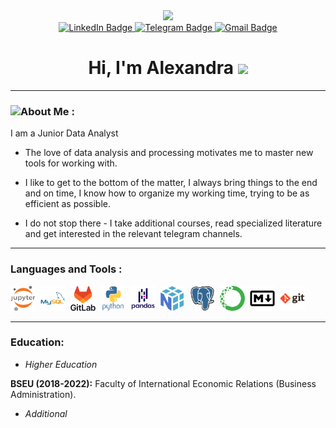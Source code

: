 <div id="header" align="center">
  <img src="https://media.giphy.com/media/JWuBH9rCO2uZuHBFpm/giphy.gif" width="160"/>
</div>
<div id="badges" align="center">
  <a href="https://www.linkedin.com/in/alexandra-tereshka-085769271/">
    <img src="https://img.shields.io/badge/LinkedIn-lightblue?logo=linkedin&logoColor=white&style=flat" alt="LinkedIn Badge"/>
  </a>
  <a href="https://t.me/tereshkaa">
    <img src="https://img.shields.io/badge/Telegram-white?logo=telegram&logoColor=black&style=flat" alt="Telegram Badge"/>
  </a>
  <a href="mailto:tereshka.work@gmail.com">
    <img src="https://img.shields.io/badge/Gmail-pink?logo=gmail&logoColor=white&style=flat" alt="Gmail Badge"/>
  </a>
</div>
<h1 align="center">
  Hi, I'm Alexandra
  <img src="https://media.giphy.com/media/42xx0590JGrHknXiJy/giphy.gif" width="40px"/>
</h1>

---

### <img src="https://media.giphy.com/media/l4FGI8GoTL7N4DsyI/giphy.gif" width="40">About Me :
I am a Junior Data Analyst
- The love of data analysis and processing motivates me to master new tools for working with.

- I like to get to the bottom of the matter, I always bring things to the end and on time, I know how to organize my working time, trying to be as efficient as possible.

- I do not stop there - I take additional courses, read specialized literature and get interested in the relevant telegram channels.

---

### Languages and Tools : 
<div>
  <img src="https://github.com/devicons/devicon/blob/master/icons/jupyter/jupyter-original-wordmark.svg" title="Jupyter" alt="Jupyter" width="40" height="40"/>&nbsp;
  <img src="https://github.com/devicons/devicon/blob/master/icons/mysql/mysql-original-wordmark.svg" title="MySQL" alt="MySQL" width="40" height="40"/>&nbsp;
  <img src="https://github.com/devicons/devicon/blob/master/icons/gitlab/gitlab-original-wordmark.svg" title="GitLab" alt="GitLab" width="40" height="40"/>&nbsp;
  <img src="https://github.com/devicons/devicon/blob/master/icons/python/python-original-wordmark.svg" title="Python" alt="Python" width="40" height="40"/>&nbsp;
  <img src="https://github.com/devicons/devicon/blob/master/icons/pandas/pandas-original-wordmark.svg" title="pandas" alt="pandas" width="40" height="40"/>&nbsp;
  <img src="https://github.com/devicons/devicon/blob/master/icons/numpy/numpy-original.svg" title="numpy" alt="numpy " width="40" height="40"/>&nbsp;
  <img src="https://github.com/devicons/devicon/blob/master/icons/postgresql/postgresql-original.svg"  title="PostgreSQL" alt="postgreSQL" width="40" height="40"/>&nbsp;
  <img src="https://github.com/devicons/devicon/blob/master/icons/anaconda/anaconda-original.svg" title="Anaconda" alt="Anaconda" width="40" height="40"/>&nbsp;
  <img src="https://github.com/devicons/devicon/blob/master/icons/markdown/markdown-original.svg" title="Markdown"  alt="Markdown" width="40" height="40"/>&nbsp;
  <img src="https://github.com/devicons/devicon/blob/master/icons/git/git-original-wordmark.svg" title="Git" **alt="Git" width="40" height="40"/>
</div>

---

### Education:
- *Higher Education*

__BSEU (2018-2022):__ Faculty of International Economic Relations (Business Administration). 
- *Additional*
<!--
**tereshkas/tereshkas** is a ✨ _special_ ✨ repository because its `README.md` (this file) appears on your GitHub profile.

Here are some ideas to get you started:

- 🔭 I’m currently working on ...
- 🌱 I’m currently learning ...
- 👯 I’m looking to collaborate on ...
- 🤔 I’m looking for help with ...
- 💬 Ask me about ...
- 📫 How to reach me: ...
- 😄 Pronouns: ...
- ⚡ Fun fact: ...
-->
